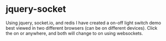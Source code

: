 # jquery-socket

Using jquery, socket.io, and redis I have created a on-off light switch demo best viewed in two different browsers (can be on different devices). Click the on or anywhere, and both will change to on using websockets.
